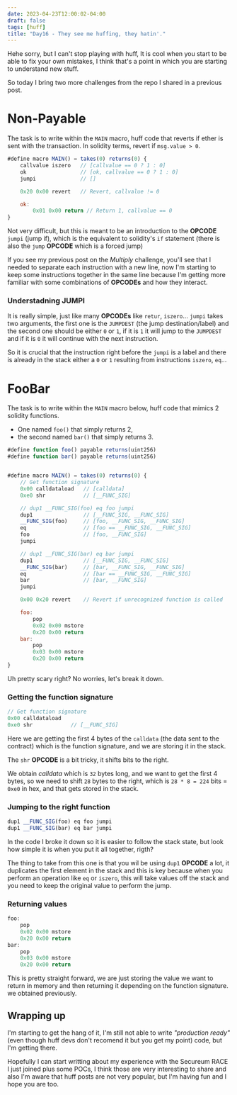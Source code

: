 ```yaml
---
date: 2023-04-23T12:00:02-04:00
draft: false
tags: [huff]
title: "Day16 - They see me huffing, they hatin'."
---
```


Hehe sorry, but I can't stop playing with huff, It is cool when you start to be able to fix your own mistakes, I think that's a point in which you are starting to understand new stuff.

So today I bring two more challenges from the repo I shared in a previous post.

# Non-Payable

The task is to write within the `MAIN` macro, huff code that reverts if ether is sent with the transaction. In solidity terms, revert if `msg.value > 0`.

```javascript
#define macro MAIN() = takes(0) returns(0) {
    callvalue iszero   // [callvalue == 0 ? 1 : 0]
    ok                 // [ok, callvalue == 0 ? 1 : 0]
    jumpi              // []

    0x20 0x00 revert   // Revert, callvalue != 0

    ok:
        0x01 0x00 return // Return 1, callvalue == 0
}
```

Not very difficult, but this is meant to be an introduction to the **OPCODE** `jumpi` (jump if), which is the equivalent to solidity's `if` statement (there is also the `jump` **OPCODE** which is a forced jump)

If you see my previous post on the *Multiply* challenge, you'll see that I needed to separate each instruction with a new line, now I'm starting to keep some instructions together in the same line because I'm getting more familiar with some combinations of **OPCODEs** and how they interact.

### Understadning JUMPI

It is really simple, just like many **OPCODEs** like `retur`, `iszero`... `jumpi` takes two arguments, the first one is the `JUMPDEST` (the jump destination/label) and the second one should be either `0` or `1`, if it is `1` it will jump to the `JUMPDEST` and if it is `0` it will continue with the next instruction.

So it is crucial that the instruction right before the `jumpi` is a label and there is already in the stack either a `0` or `1` resulting from instructions `iszero`, `eq`...

# FooBar

The task is to write within the `MAIN` macro below, huff code that mimics 2 solidity functions.

- One named `foo()` that simply returns 2,
- the second named `bar()` that simply returns 3.

```javascript
#define function foo() payable returns(uint256)
#define function bar() payable returns(uint256)


#define macro MAIN() = takes(0) returns(0) {
    // Get function signature
    0x00 calldataload   // [calldata]
    0xe0 shr            // [__FUNC_SIG]

    // dup1 __FUNC_SIG(foo) eq foo jumpi
    dup1                // [__FUNC_SIG, __FUNC_SIG]
    __FUNC_SIG(foo)     // [foo, __FUNC_SIG, __FUNC_SIG]
    eq                  // [foo == __FUNC_SIG, __FUNC_SIG]
    foo                 // [foo, __FUNC_SIG]
    jumpi

    // dup1 __FUNC_SIG(bar) eq bar jumpi
    dup1                // [__FUNC_SIG, __FUNC_SIG]
    __FUNC_SIG(bar)     // [bar, __FUNC_SIG, __FUNC_SIG]
    eq                  // [bar == __FUNC_SIG, __FUNC_SIG]
    bar                 // [bar, __FUNC_SIG]
    jumpi

    0x00 0x20 revert    // Revert if unrecognized function is called

    foo:
        pop
        0x02 0x00 mstore
        0x20 0x00 return
    bar:
        pop
        0x03 0x00 mstore
        0x20 0x00 return
}
```

Uh pretty scary right? No worries, let's break it down.

### Getting the function signature

```javascript
// Get function signature
0x00 calldataload
0xe0 shr            // [__FUNC_SIG]
```
Here we are getting the first 4 bytes of the `calldata` (the data sent to the contract) which is the function signature, and we are storing it in the stack. 

The `shr` **OPCODE** is a bit tricky, it shifts bits to the right.

We obtain *calldata* which is `32` bytes long, and we want to get the first 4 bytes, so we need to shift `28` bytes to the right, which is `28 * 8 = 224` bits = `0xe0` in hex, and that gets stored in the stack.

### Jumping to the right function

```javascript
dup1 __FUNC_SIG(foo) eq foo jumpi
dup1 __FUNC_SIG(bar) eq bar jumpi
```

In the code I broke it down so it is easier to follow the stack state, but look how simple it is when you put it all together, rigth?

The thing to take from this one is that you wil be using `dup1` **OPCODE** a lot, it duplicates the first element in the stack and this is key because when you perform an operation like `eq` or `iszero`, this will take values off the stack and you need to keep the original value to perform the jump.

### Returning values

```javascript
foo:
    pop
    0x02 0x00 mstore
    0x20 0x00 return
bar:
    pop
    0x03 0x00 mstore
    0x20 0x00 return
```

This is pretty straight forward, we are just storing the value we want to return in memory and then returning it depending on the function signature. we obtained previously.

## Wrapping up

I'm starting to get the hang of it, I'm still not able to write *"production ready"* (even though huff devs don't recomend it but you get my point) code, but I'm getting there.

Hopefully I can start writting about my experience with the Secureum RACE I just joined plus some POCs, I think those are very interesting to share and also I'm aware that huff posts are not very popular, but I'm having fun and I hope you are too.